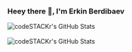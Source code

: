 ### Heey there 👋, I'm Erkin Berdibaev
<img align="left" alt="codeSTACKr's GitHub Stats" src="https://github-readme-stats.vercel.app/api/top-langs/?username=erkinchik&langs_count=8&layout=compact" />
<br />
<br />
<img align="left" alt="codeSTACKr's GitHub Stats" src="https://github-readme-stats.vercel.app/api?username=erkinchik&show_icons=true" />

[telegram]: https://t.me/erkinchik20
[linkedin]: https://www.linkedin.com/in/erkin-berdibaev-941197217
[instagram]: https://www.instagram.com/imsickofitalll/
